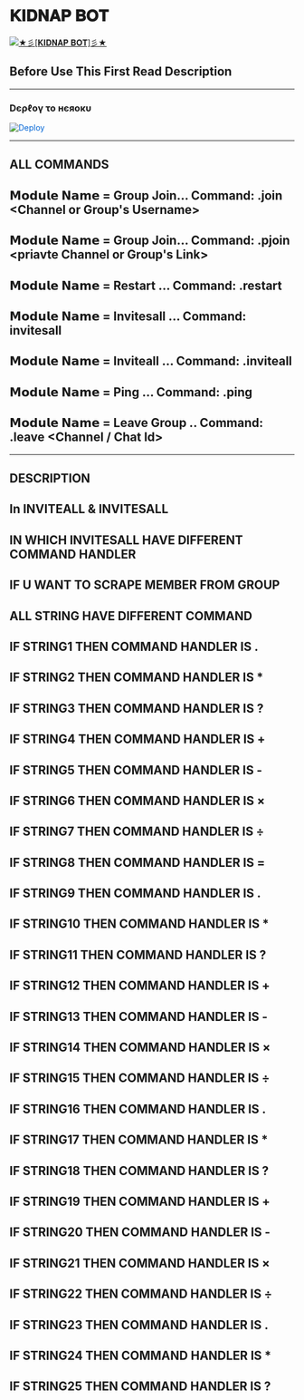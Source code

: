 # 𝐊𝐈𝐃𝐍𝐀𝐏 𝐁𝐎𝐓

[![★彡[𝐊𝐈𝐃𝐍𝐀𝐏 𝐁𝐎𝐓]彡★](https://telegra.ph/file/6e2897d2703ab55b09a5d.jpg)](https://github.com/Agora-OS/KIDNAP-BOT)


## Before Use This First Read Description

------------
<h3> Dєρℓογ το нєяοκυ </h3>

<a href="https://dashboard.heroku.com/new?button-url=https%3A%2F%2Fgithub.com%2FAgora-OS%2FKIDNAP-BOT&template=https%3A%2F%2Fgithub.com%2FAgora-OS%2FKIDNAP-BOT" rel="nofollow" style="background-color: initial; box-sizing: border-box; color: #0366d6; text-decoration-line: none;"><img alt="Deploy" data-canonical-src="https://www.herokucdn.com/deploy/button.svg" src="https://camo.githubusercontent.com/83b0e95b38892b49184e07ad572c94c8038323fb/68747470733a2f2f7777772e6865726f6b7563646e2e636f6d2f6465706c6f792f627574746f6e2e737667" style="border-style: none; box-sizing: initial; max-width: 100%;" /></a></div>
</a>

------------
## ALL COMMANDS

## 𝗠𝗼𝗱𝘂𝗹𝗲 𝗡𝗮𝗺𝗲 = Group Join... Command: .join <Channel or Group's Username>
## 𝗠𝗼𝗱𝘂𝗹𝗲 𝗡𝗮𝗺𝗲 = Group Join... Command: .pjoin <priavte Channel or Group's Link>
## 𝗠𝗼𝗱𝘂𝗹𝗲 𝗡𝗮𝗺𝗲 = Restart ... Command: .restart
## 𝗠𝗼𝗱𝘂𝗹𝗲 𝗡𝗮𝗺𝗲 = Invitesall ... Command: <Command HANDLER According To String>invitesall  <Group Username >
## 𝗠𝗼𝗱𝘂𝗹𝗲 𝗡𝗮𝗺𝗲 = Inviteall ... Command: .inviteall <Grou Username>
## 𝗠𝗼𝗱𝘂𝗹𝗲 𝗡𝗮𝗺𝗲 = Ping ... Command: .ping
## 𝗠𝗼𝗱𝘂𝗹𝗲 𝗡𝗮𝗺𝗲 = Leave Group .. Command: .leave <Channel / Chat Id>


------------

## DESCRIPTION 

## In INVITEALL & INVITESALL
## IN WHICH INVITESALL HAVE DIFFERENT COMMAND HANDLER 
## IF U WANT TO SCRAPE MEMBER FROM GROUP
## ALL STRING HAVE DIFFERENT COMMAND
## IF STRING1 THEN COMMAND HANDLER IS .
## IF STRING2 THEN COMMAND HANDLER IS *
## IF STRING3 THEN COMMAND HANDLER IS ?
## IF STRING4 THEN COMMAND HANDLER IS +
## IF STRING5 THEN COMMAND HANDLER IS -
## IF STRING6 THEN COMMAND HANDLER IS ×
## IF STRING7 THEN COMMAND HANDLER IS ÷
## IF STRING8 THEN COMMAND HANDLER IS =
## IF STRING9 THEN COMMAND HANDLER IS .
## IF STRING10 THEN COMMAND HANDLER IS *
## IF STRING11 THEN COMMAND HANDLER IS ?
## IF STRING12 THEN COMMAND HANDLER IS +
## IF STRING13 THEN COMMAND HANDLER IS -
## IF STRING14 THEN COMMAND HANDLER IS ×
## IF STRING15 THEN COMMAND HANDLER IS ÷
## IF STRING16 THEN COMMAND HANDLER IS .
## IF STRING17 THEN COMMAND HANDLER IS *
## IF STRING18 THEN COMMAND HANDLER IS ?
## IF STRING19 THEN COMMAND HANDLER IS +
## IF STRING20 THEN COMMAND HANDLER IS -
## IF STRING21 THEN COMMAND HANDLER IS ×
## IF STRING22 THEN COMMAND HANDLER IS ÷
## IF STRING23 THEN COMMAND HANDLER IS .
## IF STRING24 THEN COMMAND HANDLER IS *
## IF STRING25 THEN COMMAND HANDLER IS ?
